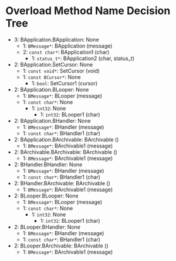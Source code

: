 # Overload Method Name Decision Tree

- 3: BApplication.BApplication: None 
    - 1: `BMessage*`: BApplication (message)
    - 2: `const char*`: BApplication1 (char)
        - 1: `status_t*`: BApplication2 (char, status_t)
- 2: BApplication.SetCursor: None 
    - 1: `const void*`: SetCursor (void)
    - 1: `const BCursor*`: None 
        - 1: `bool`: SetCursor1 (cursor)
- 2: BApplication.BLooper: None 
    - 1: `BMessage*`: BLooper (message)
    - 1: `const char*`: None 
        - 1: `int32`: None 
            - 1: `int32`: BLooper1 (char)
- 2: BApplication.BHandler: None 
    - 1: `BMessage*`: BHandler (message)
    - 1: `const char*`: BHandler1 (char)
- 2: BApplication.BArchivable: BArchivable ()
    - 1: `BMessage*`: BArchivable1 (message)
- 2: BArchivable.BArchivable: BArchivable ()
    - 1: `BMessage*`: BArchivable1 (message)
- 2: BHandler.BHandler: None 
    - 1: `BMessage*`: BHandler (message)
    - 1: `const char*`: BHandler1 (char)
- 2: BHandler.BArchivable: BArchivable ()
    - 1: `BMessage*`: BArchivable1 (message)
- 2: BLooper.BLooper: None 
    - 1: `BMessage*`: BLooper (message)
    - 1: `const char*`: None 
        - 1: `int32`: None 
            - 1: `int32`: BLooper1 (char)
- 2: BLooper.BHandler: None 
    - 1: `BMessage*`: BHandler (message)
    - 1: `const char*`: BHandler1 (char)
- 2: BLooper.BArchivable: BArchivable ()
    - 1: `BMessage*`: BArchivable1 (message)
